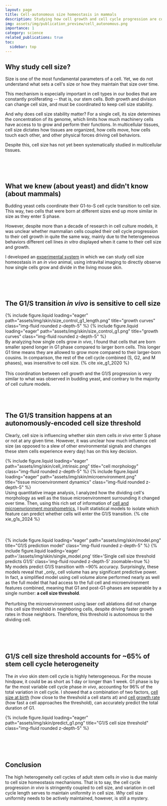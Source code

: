 ```yaml
---
layout: page
title: Cell-autonomous size homeostasis in mammals
description: Studying how cell growth and cell cycle progression are coupled in adult mouse skin stem cells.
img: assets/img/publication_preview/cell_autonomous.png
importance: 1
category: science
related_publications: true
toc:
  sidebar: top
---
```



## Why study cell size?

Size is one of the most fundamental parameters of a cell. Yet, we do not
understand what sets a cell's size or how they maintain that size over time.

This mechanism is especially important in cell types in our bodies that are
constantly proliferating -- that is, our stem cells. Both growth and division can
change cell size, and must be coordinated to keep cell size stability.

And why does cell size stability matter? For a single cell, its size
determines the concentration of its genome, which limits how much machinery
cells have access to to grow and perform their functions. In multicellular tissues, cell size
dictates how tissues are organized, how cells move, how cells touch each other,
and other physical forces driving cell behaviors.

Despite this, cell size has not yet been systematically studied in multicellular tissues.

<br>
<br>
<br>

## What we knew (about yeast) and didn't know (about mammals)

Budding yeast cells coordinate their G1-to-S cell cycle transition to cell size.
This way, two cells that were born at different sizes end up more similar in size as they
enter S phase.

However, despite more than a decade of research in cell culture models, it was
unclear whether mammalian cells coupled their cell cycle progression to their
cell growth in quite the same way, mainly due to the heterogeneous behaviors different
cell lines _in vitro_ displayed when it came to their cell size and growth.

I developed an [experimental system](https://xies.github.io/projects/4d_single_cell_in_vivo_imaging/) in which we can study cell size homeostasis in an _in vivo_ animal,
using intravital imaging to directly observe how single cells grow
and divide in the living mouse skin.

<br>
<br>
<br>

## The G1/S transition _in vivo_ is sensitive to cell size
<div class="row">
  <div class="col-4">
      {% include figure.liquid loading="eager" path="assets/img/skin/size_control_g1_length.png" title="growth curves" class="img-fluid rounded z-depth-5" %}
      {% include figure.liquid loading="eager" path="assets/img/skin/size_control_g1.png" title="growth curves" class="img-fluid rounded z-depth-5" %}
  </div>
  <div class="col-8">
    By analyzing how single cells grow <i>in vivo</i>, I found that cells that are born
    smaller spend longer in G1 phase compared to larger born cells. This longer G1
    time means they are allowed to grow more compared to their larger-born cousins. In
    comparison, the rest of the cell cycle combined (S, G2, and M phases), was
    insensitive to cell size. {% cite xie_g1_2020 %}
    <br>
    <br>
    This coordination between cell growth and the G1/S progression is very similar
    to what was observed in budding yeast, and contrary to the majority of cell culture
    models.
  </div>
</div>

<br>
<br>
<br>

## The G1/S transition happens at an autonomously-encoded cell size threshold

Clearly, cell size is influencing whether skin stem cells _in vivo_ enter S phase or not
at any given time. However, it was unclear how much influence cell size (as opposed to a slew
   of other environmental signals and changes these stem cells experience every day)
   has on this key decision.

<div class="row">
  <div class="col-5">
      {% include figure.liquid loading="eager" path="assets/img/skin/cell_intrinsic.png" title="cell morphology" class="img-fluid rounded z-depth-5" %}
      {% include figure.liquid loading="eager" path="assets/img/skin/microenvironment.png" title="tissue microenvironment dynamics" class="img-fluid rounded z-depth-5" %}
    </div>
    <div class="col-7">
      Using quantitative image analysis, I analyzed how the dividing cell's morphology
      as well as the tissue microenvironment surrounding it changed over time. Then,
      using this rich set of information of <u>cell and microenvrionment morphometrics</u>, I
      built statistical models to isolate which feature can predict whether cells will enter
      the G1/S transition. {% cite xie_g1s_2024 %}
    </div>
</div>
<br>
<br>
<br>


<div class="row">
  <div class="col-5">
      {% include figure.liquid loading="eager" path="assets/img/skin/model.png" title="G1/S prediction model" class="img-fluid rounded z-depth-5" %}
      {% include figure.liquid loading='eager' path='/assets/img/skin/single_model.png' title='Single cell size threshold predicts G1/S' class='img-fluid rounded z-depth-5' zoomable=true %}
  </div>
  <div class="col-7">
    My models predict G1/S transition with ~90% accuracy. Surprisingly, these models
    reveal that _only_ cell volume has any significant predictive power. In fact, a
    simplified model using cell volume alone performed nearly
    as well as the full model that had access to the full cell and microenvironment
    features combined, meaning that G1 and post-G1-phases are separable by a single
    number: <b>a cell size threshold</b>.
    <br>
    <br>
    Perturbing the microenvironment using laser cell ablations did not change this cell size threshold
    in neighboring cells, despite driving faster growth rates in those neighbors.
    Therefore, this threshold is autonomous to the dividing cell.
    <br>
    <br>

  </div>
</div>

<br>
<br>
<br>

## G1/S cell size threshold accounts for ~65% of stem cell cycle heterogeneity

The _in vivo_ skin stem cell cycle is highly heterogeneous. For the mouse hindpaw, it
could be as short as 1 day or longer than 1 week. G1 phase is by far the most variable cell cycle phase _in vivo_, accounting for
96% of the total variation in cell cycle. I showed that a combination of two
factors, <u>cell size at birth</u> (how close to the threshold a cell starts at) and <u>cell growth rate</u>
(how fast a cell approaches the threshold), can accurately predict the total
duration of G1.

<div class="container">
  <div class="row justify-content-md-center">
    <div class="col-md-auto">
      {% include figure.liquid loading="eager" path="assets/img/skin/predict_g1.png" title="G1/S cell size threshold" class="img-fluid rounded z-depth-5" %}
    </div>
  </div>
</div>

<br>
<br>
<br>
<br>

## Conclusion
The high heterogeneity cell cycles of adult stem cells _in vivo_ is
due mainly to cell size homeostasis mechanisms. That is to say, the cell cycle progression
_in vivo_ is stringently coupled to cell size, and variation in cell cycle length
serves to maintain uniformity in cell size. _Why_ cell size uniformity needs to be actively
maintained, however, is still a mystery.

<br>
<br>
<br>
<br>
